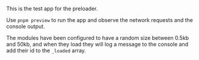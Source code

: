 This is the test app for the preloader.

Use `pnpm preview` to run the app and observe the network requests and the console output.

The modules have been configured to have a random size between 0.5kb and 50kb, and when they load they will log a message to the console and add their id to the `_loaded` array.

